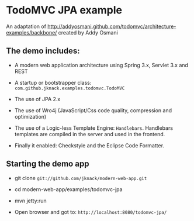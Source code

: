 # TodoMVC JPA example
An adaptation of http://addyosmani.github.com/todomvc/architecture-examples/backbone/ created by Addy Osmani

## The demo includes:

* A modern web application architecture using Spring 3.x, Servlet 3.x and REST

* A startup or bootstrapper class: ```com.github.jknack.examples.todomvc.TodoMVC```

* The use of JPA 2.x

* The use of Wro4j (JavaScript/Css code quality, compression and optimization)

* The use of a Logic-less Template Engine: ```Handlebars```. Handlebars templates are compiled in the server and used in the frontend.

* Finally it enabled: Checkstyle and the Eclipse Code Formatter.

## Starting the demo app

* git clone ```git://github.com/jknack/modern-web-app.git```

* cd modern-web-app/examples/todomvc-jpa

* mvn jetty:run

* Open browser and got to: ```http://localhost:8080/todomvc-jpa/```
